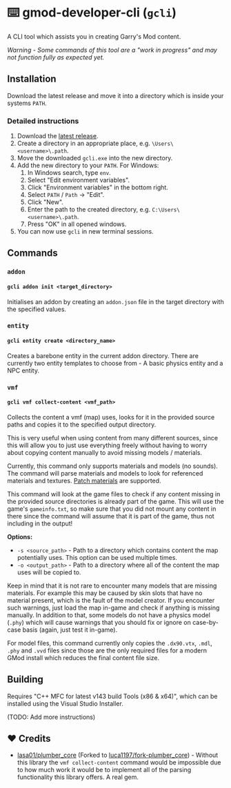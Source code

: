# ⌨️ gmod-developer-cli (`gcli`)

A CLI tool which assists you in creating Garry's Mod content.

*Warning - Some commands of this tool are a "work in progress" and may not function fully as expected yet.*

## Installation

Download the latest release and move it into a directory which is inside your systems `PATH`.

### Detailed instructions
1. Download the [latest release](https://github.com/luca1197/gmod-developer-cli/releases/latest).
2. Create a directory in an appropriate place, e.g. `\Users\<username>\.path`.
3. Move the downloaded `gcli.exe` into the new directory.
4. Add the new directory to your `PATH`. For Windows:
   1. In Windows search, type `env`.
   2. Select "Edit environment variables".
   3. Click "Environment variables" in the bottom right.
   4. Select `PATH` / `Path` → "Edit".
   5. Click "New".
   6. Enter the path to the created directory, e.g. `C:\Users\<username>\.path`.
   7. Press "OK" in all opened windows.
5. You can now use `gcli` in new terminal sessions.

## Commands

### `addon`
#### `gcli addon init <target_directory>`
Initialises an addon by creating an `addon.json` file in the target directory with the specified values.

### `entity`
#### `gcli entity create <directory_name>`
Creates a barebone entity in the current addon directory. There are currently two entity templates to choose from - A basic physics entity and a NPC entity.

### `vmf`
#### `gcli vmf collect-content <vmf_path>`
Collects the content a vmf (map) uses, looks for it in the provided source paths and copies it to the specified output directory.

This is very useful when using content from many different sources, since this will allow you to just use everything freely without having to worry about copying content manually to avoid missing models / materials.

Currently, this command only supports materials and models (no sounds). The command will parse materials and models to look for referenced materials and textures. [Patch materials](https://developer.valvesoftware.com/wiki/Patch) are supported.

This command will look at the game files to check if any content missing in the provided source directories is already part of the game. This will use the game's `gameinfo.txt`, so make sure that you did not mount any content in there since the command will assume that it is part of the game, thus not including in the output!

**Options:**
* `-s <source_path>` - Path to a directory which contains content the map potentially uses. This option can be used multiple times.
* `-o <output_path>` - Path to a directory where all of the content the map uses will be copied to.

Keep in mind that it is not rare to encounter many models that are missing materials. For example this may be caused by skin slots that have no material present, which is the fault of the model creator. If you encounter such warnings, just load the map in-game and check if anything is missing manually. In addition to that, some models do not have a physics model (`.phy`) which will cause warnings that you should fix or ignore on case-by-case basis (again, just test it in-game).

For model files, this command currently only copies the `.dx90.vtx`, `.mdl`, `.phy` and `.vvd` files since those are the only required files for a modern GMod install which reduces the final content file size.

## Building

Requires "C++ MFC for latest v143 build Tools (x86 & x64)", which can be installed using the Visual Studio Installer.

(TODO: Add more instructions)

## ❤️ Credits
- [lasa01/plumber_core](https://github.com/lasa01/plumber_core) (Forked to [luca1197/fork-plumber_core](https://github.com/luca1197/fork-plumber_core)) - Without this library the `vmf collect-content` command would be impossible due to how much work it would be to implement all of the parsing functionality this library offers. A real gem.
